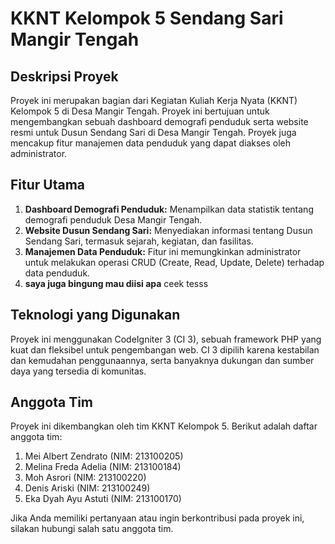 # KKNT Kelompok 5 Sendang Sari Mangir Tengah

## Deskripsi Proyek

Proyek ini merupakan bagian dari Kegiatan Kuliah Kerja Nyata (KKNT) Kelompok 5 di Desa Mangir Tengah. Proyek ini bertujuan untuk mengembangkan sebuah dashboard demografi penduduk serta website resmi untuk Dusun Sendang Sari di Desa Mangir Tengah. Proyek juga mencakup fitur manajemen data penduduk yang dapat diakses oleh administrator.

## Fitur Utama

1. **Dashboard Demografi Penduduk:** Menampilkan data statistik tentang demografi penduduk Desa Mangir Tengah.
2. **Website Dusun Sendang Sari:** Menyediakan informasi tentang Dusun Sendang Sari, termasuk sejarah, kegiatan, dan fasilitas.
3. **Manajemen Data Penduduk:** Fitur ini memungkinkan administrator untuk melakukan operasi CRUD (Create, Read, Update, Delete) terhadap data penduduk.
4. **saya juga bingung mau diisi apa** ceek tesss

## Teknologi yang Digunakan

Proyek ini menggunakan CodeIgniter 3 (CI 3), sebuah framework PHP yang kuat dan fleksibel untuk pengembangan web. CI 3 dipilih karena kestabilan dan kemudahan penggunaannya, serta banyaknya dukungan dan sumber daya yang tersedia di komunitas.

## Anggota Tim

Proyek ini dikembangkan oleh tim KKNT Kelompok 5. Berikut adalah daftar anggota tim:

1. Mei Albert Zendrato (NIM: 213100205)
2. Melina Freda Adelia (NIM: 213100184)
3. Moh Asrori (NIM: 213100220)
4. Denis Ariski (NIM: 213100249)
5. Eka Dyah Ayu Astuti (NIM: 213100170)

Jika Anda memiliki pertanyaan atau ingin berkontribusi pada proyek ini, silakan hubungi salah satu anggota tim.
